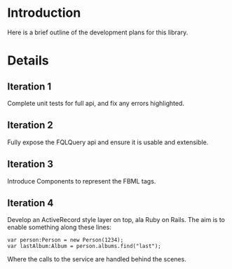 # Introduction #

Here is a brief outline of the development plans for this library.


# Details #

## Iteration 1 ##

Complete unit tests for full api, and fix any errors highlighted.


## Iteration 2 ##

Fully expose the FQLQuery api and ensure it is usable and extensible.

## Iteration 3 ##

Introduce Components to represent the FBML tags.

## Iteration 4 ##

Develop an ActiveRecord style layer on top, ala Ruby on Rails.
The aim is to enable something along these lines:

```
var person:Person = new Person(1234);
var lastAlbum:Album = person.albums.find("last");
```

Where the calls to the service are handled behind the scenes.
